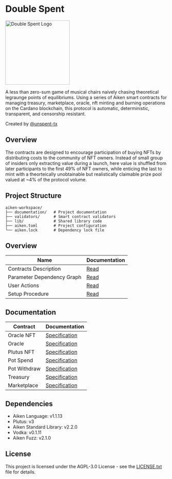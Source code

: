 # Double Spent

<img src="https://www.unspenttx.com/logo.png" alt="Double Spent Logo" width="200"/>

A less than zero-sum game of musical chairs naively chasing theoretical legraunge points of equilibriums. Using a series of Aiken smart contracts for managing treasury, marketplace, oracle, nft minting and burning operations on the Cardano blockchain, this protocol is automatic, deterministic, transparent, and censorship resistant.

Created by [@unspent-tx](https://github.com/unspent-tx)

## Overview

The contracts are designed to encourage participation of buying NFTs by distributing costs to the community of NFT owners. Instead of small group of insiders only extracting value during a launch, here value is shuffled from later participants to the first 49% of NFT owners, while enticing the last to mint with a theorteically unobtainable but realistically claimable prize pool valued at ~4% of the protocol volume.

## Project Structure

```
aiken-workspace/
├── documentation/   # Project documentation
├── validators/      # Smart contract validators
├── lib/             # Shared library code
├── aiken.toml       # Project configuration
└── aiken.lock       # Dependency lock file
```

## Overview

| Name                       | Documentation                     |
| -------------------------- | --------------------------------- |
| Contracts Description      | [Read](contracts-description.md)  |
| Parameter Dependency Graph | [Read](param-dependency-graph.md) |
| User Actions               | [Read](user-actions.md)           |
| Setup Procedure            | [Read](setup-procedure.md)        |

## Documentation

| Contract     | Documentation                                    |
| ------------ | ------------------------------------------------ |
| Oracle NFT   | [Specification](specification/1_oracle_nft.md)   |
| Oracle       | [Specification](specification/2_oracle.md)       |
| Plutus NFT   | [Specification](specification/3_plutus_nft.md)   |
| Pot Spend    | [Specification](specification/4_pot_spend.md)    |
| Pot Withdraw | [Specification](specification/5_pot_withdraw.md) |
| Treasury     | [Specification](specification/6_treasury.md)     |
| Marketplace  | [Specification](specification/7_marketplace.md)  |

## Dependencies

- Aiken Language: v1.1.13
- Plutus: v3
- Aiken Standard Library: v2.2.0
- Vodka: v0.1.11
- Aiken Fuzz: v2.1.0

## License

This project is licensed under the AGPL-3.0 License - see the [LICENSE.txt](LICENSE.txt) file for details.
